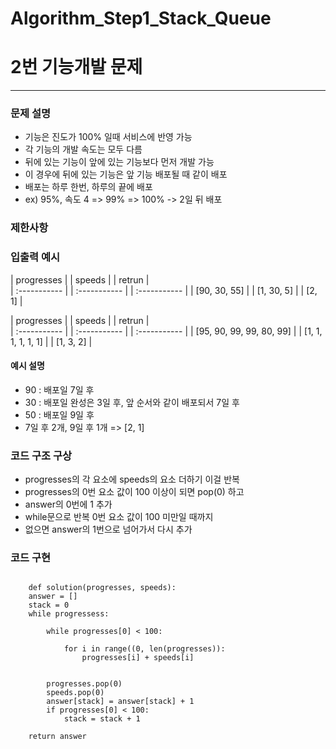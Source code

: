 # Algorithm_Step1_Stack_Queue
# 2번 기능개발 문제
***

### 문제 설명 
- 기능은 진도가 100% 일때 서비스에 반영 가능
- 각 기능의 개발 속도는 모두 다름 
- 뒤에 있는 기능이 앞에 있는 기능보다 먼저 개발 가능
- 이 경우에 뒤에 있는 기능은 앞 기능 배포될 때 같이 배포 
- 배포는 하루 한번, 하루의 끝에 배포 
- ex) 95%, 속도 4 => 99% => 100% -> 2일 뒤 배포 

### 제한사항


### 입출력 예시 
 | progresses   |  | speeds       | | retrun       |  
 | :----------- |  | :----------- | | :----------- |
 | [90, 30, 55] |  | [1, 30, 5]   | | [2, 1]       |

 | progresses               |  | speeds             | | retrun       |  
 | :-----------             |  | :-----------       | | :----------- |
 | [95, 90, 99, 99, 80, 99] |  | [1, 1, 1, 1, 1, 1] | | [1, 3, 2]    |
 

#### 예시 설명  
- 90 : 배포일 7일 후
- 30 : 배포일 완성은 3일 후, 앞 순서와 같이 배포되서 7일 후  
- 50 : 배포일 9일 후
- 7일 후 2개, 9일 후 1개 => [2, 1]


### 코드 구조 구상

- progresses의 각 요소에 speeds의 요소 더하기 이걸 반복
- progresses의 0번 요소 값이 100 이상이 되면 pop(0) 하고
- answer의 0번에 1 추가 
- while문으로 반복 0번 요소 값이 100 미만일 때까지
- 없으면 answer의 1번으로 넘어가서 다시 추가 

### 코드 구현

<pre>
<code>
	def solution(progresses, speeds):
    answer = []
	stack = 0
	while progressess:

		while progresses[0] < 100: 

			for i in range((0, len(progresses)):
				progresses[i] + speeds[i]


		progresses.pop(0)
		speeds.pop(0)
		answer[stack] = answer[stack] + 1
		if progresses[0] < 100:
			stack = stack + 1
		
	return answer

</code>
</pre>
